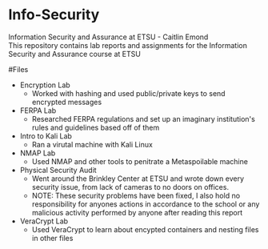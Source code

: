 # Info-Security
Information Security and Assurance at ETSU - Caitlin Emond   
This repository contains lab reports and assignments for the Information Security and Assurance course at ETSU

#Files
* Encryption Lab
    * Worked with hashing and used public/private keys to send encrypted messages
* FERPA Lab
    * Researched FERPA regulations and set up an imaginary institution's rules and guidelines based off of them
* Intro to Kali Lab
    * Ran a virutal machine with Kali Linux
* NMAP Lab
    * Used NMAP and other tools to penitrate a Metaspoilable machine
* Physical Security Audit
    * Went around the Brinkley Center at ETSU and wrote down every security issue, from lack of cameras to no doors on offices.
    * NOTE: These security problems have been fixed, I also hold no responsibility for anyones actions in accordance to the school or any malicious activity performed by anyone after reading this report
* VeraCrypt Lab
    * Used VeraCrypt to learn about encypted containers and nesting files in other files
